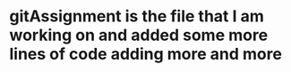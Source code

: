 # gitAssignment is the file that I am working on and added some more lines of code adding more and more